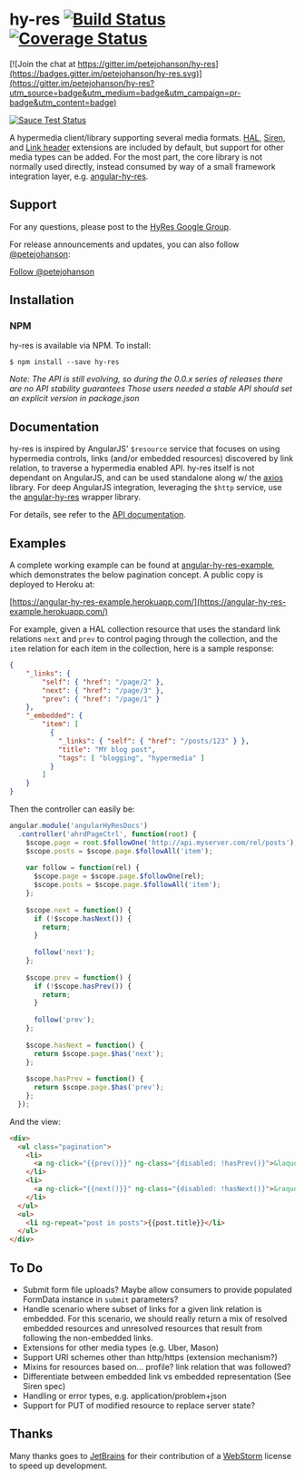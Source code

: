 # hy-res [![Build Status](https://travis-ci.org/petejohanson/hy-res.svg?branch=master)](https://travis-ci.org/petejohanson/hy-res) [![Coverage Status](https://coveralls.io/repos/github/petejohanson/hy-res/badge.svg?branch=master)](https://coveralls.io/github/petejohanson/hy-res?branch=master)

[![Join the chat at https://gitter.im/petejohanson/hy-res](https://badges.gitter.im/petejohanson/hy-res.svg)](https://gitter.im/petejohanson/hy-res?utm_source=badge&utm_medium=badge&utm_campaign=pr-badge&utm_content=badge)

[![Sauce Test Status](https://saucelabs.com/browser-matrix/petejohanson.svg)](https://saucelabs.com/u/petejohanson)

A hypermedia client/library supporting several media formats. [HAL](http://tools.ietf.org/html/draft-kelly-json-hal-06), [Siren](https://github.com/kevinswiber/siren), and [Link header](https://tools.ietf.org/html/rfc5988) extensions are included by default, but support for other media types can be added. For the most part, the core library is not normally used directly, instead consumed by way of a small framework integration layer, e.g. [angular-hy-res](http://github.com/petejohanson/angular-hy-res).

## Support

For any questions, please post to the [HyRes Google Group](https://groups.google.com/forum/#!forum/hy-res).

For release announcements and updates, you can also follow [@petejohanson](https://twitter.com/petejohanson):

<a href="https://twitter.com/petejohanson" class="twitter-follow-button" data-show-count="false">Follow @petejohanson</a> <script>!function(d,s,id){var js,fjs=d.getElementsByTagName(s)[0],p=/^http:/.test(d.location)?'http':'https';if(!d.getElementById(id)){js=d.createElement(s);js.id=id;js.src=p+'://platform.twitter.com/widgets.js';fjs.parentNode.insertBefore(js,fjs);}}(document, 'script', 'twitter-wjs');</script>

## Installation

### NPM

hy-res is available via NPM. To install:

    $ npm install --save hy-res

_Note: The API is still evolving, so during the 0.0.x series of releases there are no API stability guarantees Those users needed a stable API should set an explicit version in package.json_

## Documentation

hy-res is inspired by AngularJS' `$resource` service that focuses on using hypermedia
controls, links (and/or embedded resources) discovered by link relation, to traverse a hypermedia enabled API.
hy-res itself is not dependant on AngularJS, and can be used standalone along w/ the [axios](https://www.npmjs.com/package/axios)
library. For deep AngularJS integration, leveraging the `$http` service, use the [angular-hy-res](https://github.com/petejohanson/angular-hy-res)
wrapper library.

For details, see refer to the [API documentation](http://petejohanson.github.io/hy-res/).

## Examples

A complete working example can be found at [angular-hy-res-example](https://github.com/petejohanson/angular-hy-res-example),
which demonstrates the below pagination concept. A public copy is deployed to Heroku at:

[https://angular-hy-res-example.herokuapp.com/](https://angular-hy-res-example.herokuapp.com/)

For example, given a HAL collection resource that uses the standard link relations `next` and `prev` to control
paging through the collection, and the `item` relation for each item in the collection, here is a sample response:

```json
{
    "_links": {
        "self": { "href": "/page/2" },
        "next": { "href": "/page/3" },
        "prev": { "href": "/page/1" }
    },
    "_embedded": {
        "item": [
          {
            "_links": { "self": { "href": "/posts/123" } },
            "title": "MY blog post",
            "tags": [ "blogging", "hypermedia" ]
          }
        ]
    }
}
```

Then the controller can easily be:

```javascript
angular.module('angularHyResDocs')
  .controller('ahrdPageCtrl', function(root) {
    $scope.page = root.$followOne('http://api.myserver.com/rel/posts');
    $scope.posts = $scope.page.$followAll('item');
    
    var follow = function(rel) {
      $scope.page = $scope.page.$followOne(rel);
      $scope.posts = $scope.page.$followAll('item');
    };
    
    $scope.next = function() {
      if (!$scope.hasNext()) {
        return;
      }
      
      follow('next');
    };
    
    $scope.prev = function() {
      if (!$scope.hasPrev()) {
        return;
      }
      
      follow('prev');
    };
    
    $scope.hasNext = function() {
      return $scope.page.$has('next');
    };
    
    $scope.hasPrev = function() {
      return $scope.page.$has('prev');
    };
  });
```

And the view:

```html
<div>
  <ul class="pagination">
    <li>
      <a ng-click="{{prev()}}" ng-class="{disabled: !hasPrev()}">&laquo;</a>
    </li>
    <li>
      <a ng-click="{{next()}}" ng-class="{disabled: !hasNext()}">&raquo;</a>
    </li>
  </ul>
  <ul>
    <li ng-repeat="post in posts">{{post.title}}</li>
  </ul>
</div>
```

## To Do

* Submit form file uploads? Maybe allow consumers to provide populated FormData
  instance in `submit` parameters?
* Handle scenario where subset of links for a given link relation is embedded.
  For this scenario, we should really return a mix of resolved embedded
  resources and unresolved resources that result from following the non-embedded
  links.
* Extensions for other media types (e.g. Uber, Mason)
* Support URI schemes other than http/https (extension mechanism?)
* Mixins for resources based on... profile? link relation that was followed?
* Differentiate between embedded link vs embedded representation (See Siren spec)
* Handling or error types, e.g. application/problem+json
* Support for PUT of modified resource to replace server state?

## Thanks

Many thanks goes to [JetBrains](https://www.jetbrains.com/) for their contribution of a 
[WebStorm](https://www.jetbrains.com/webstorm/) license to speed up development.
